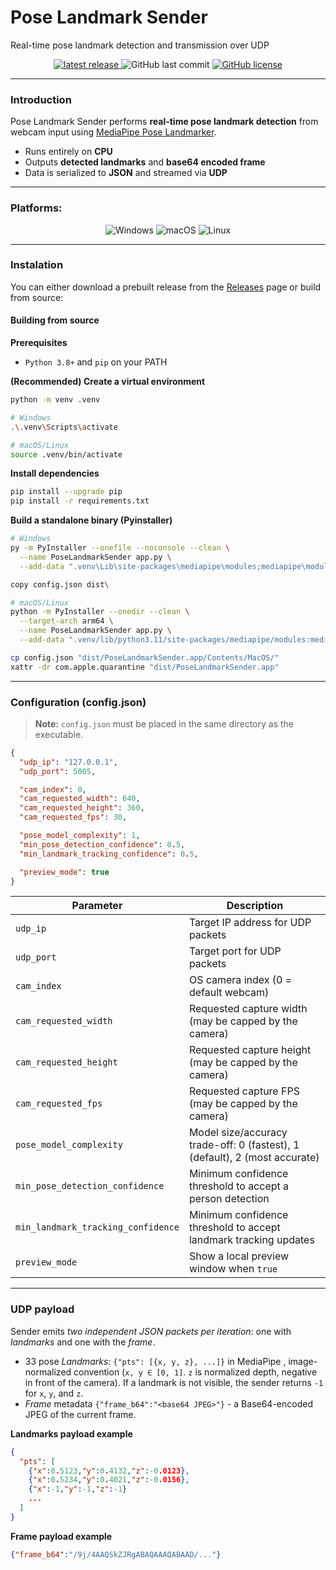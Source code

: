 # Pose Landmark Sender
Real-time pose landmark detection and transmission over UDP

<p align="center">
	<a href="https://github.com/Skallski/PoseLandmarkSender/releases/latest">
  		<img alt="latest release" src="https://img.shields.io/github/v/release/Skallski/PoseLandmarkSender?sort=semver&label=latest%20release" />
	</a>
		<img alt="GitHub last commit" src ="https://img.shields.io/github/last-commit/Skallski/PoseLandmarkSender" />
	<a href="https://github.com/Skallu0711/PoseLandmarkSender/blob/master/LICENSE">
		<img alt="GitHub license" src ="https://img.shields.io/github/license/Skallski/PoseLandmarkSender" />
	</a>
</p>

---

### Introduction
Pose Landmark Sender performs **real-time pose landmark detection** from webcam input using [MediaPipe Pose Landmarker](https://ai.google.dev/edge/mediapipe/solutions/vision/pose_landmarker?hl=en).  

- Runs entirely on **CPU**  
- Outputs **detected landmarks** and **base64 encoded frame**
- Data is serialized to **JSON** and streamed via **UDP**  

---

### Platforms:
<p align="center">
	<img alt="Windows" src="https://img.shields.io/badge/Windows-Stable-28a745?style=for-the-badge&logo=windows&logoColor=white" />
	<img alt="macOS" src="https://img.shields.io/badge/macOS-In%20Progress-FFD700?style=for-the-badge&logo=apple&logoColor=white" />
	<img alt="Linux" src="https://img.shields.io/badge/Linux-Not%20Supported-CC0000?style=for-the-badge&logo=linux&logoColor=white" />
</p>

---

### Instalation
You can either download a prebuilt release from the [Releases](../../releases) page or build from source:

#### Building from source
**Prerequisites**
- `Python 3.8+` and `pip` on your PATH

**(Recommended) Create a virtual environment**
```bash
python -m venv .venv

# Windows
.\.venv\Scripts\activate

# macOS/Linux
source .venv/bin/activate
```

**Install dependencies**
```bash
pip install --upgrade pip
pip install -r requirements.txt
```

**Build a standalone binary (Pyinstaller)**
```bash
# Windows
py -m PyInstaller --onefile --noconsole --clean \
  --name PoseLandmarkSender app.py \
  --add-data ".venv\Lib\site-packages\mediapipe\modules;mediapipe\modules"

copy config.json dist\

# macOS/Linux
python -m PyInstaller --onedir --clean \
  --target-arch arm64 \
  --name PoseLandmarkSender app.py \
  --add-data ".venv/lib/python3.11/site-packages/mediapipe/modules:mediapipe/modules"

cp config.json "dist/PoseLandmarkSender.app/Contents/MacOS/"
xattr -dr com.apple.quarantine "dist/PoseLandmarkSender.app"
```

---

### Configuration (config.json)
> **Note:** `config.json` must be placed in the same directory as the executable.
```json
{
  "udp_ip": "127.0.0.1",
  "udp_port": 5005,

  "cam_index": 0,
  "cam_requested_width": 640,
  "cam_requested_height": 360,
  "cam_requested_fps": 30,

  "pose_model_complexity": 1,
  "min_pose_detection_confidence": 0.5,
  "min_landmark_tracking_confidence": 0.5,

  "preview_mode": true
}
```
| Parameter                       | Description                                                           |
|---------------------------------|-----------------------------------------------------------------------|
| `udp_ip`                        | Target IP address for UDP packets                                     |
| `udp_port`                      | Target port for UDP packets                                           |
| `cam_index`                     | OS camera index (0 = default webcam)                                  |
| `cam_requested_width`           | Requested capture width (may be capped by the camera)                  |
| `cam_requested_height`          | Requested capture height (may be capped by the camera)                 |
| `cam_requested_fps`             | Requested capture FPS (may be capped by the camera)                    |
| `pose_model_complexity`         | Model size/accuracy trade-off: 0 (fastest), 1 (default), 2 (most accurate) |
| `min_pose_detection_confidence` | Minimum confidence threshold to accept a person detection              |
| `min_landmark_tracking_confidence` | Minimum confidence threshold to accept landmark tracking updates    |
| `preview_mode`                  | Show a local preview window when `true`                               |

---

### UDP payload
Sender emits *two independent JSON packets per iteration*: one with *landmarks* and one with the *frame*.
* 33 pose *Landmarks*: `{"pts": [{x, y, z}, ...]}` in MediaPipe , image-normalized convention (`x, y ∈ [0, 1]`. `z` is normalized depth, negative in front of the camera). If a landmark is not visible, the sender returns `-1` for `x`, `y`, and `z`.  
* *Frame* metadata `{"frame_b64":"<base64 JPEG>"}` - a Base64-encoded JPEG of the current frame.  

**Landmarks payload example**
```json
{
  "pts": [
    {"x":0.5123,"y":0.4132,"z":-0.0123},
    {"x":0.5234,"y":0.4021,"z":-0.0156},
    {"x":-1,"y":-1,"z":-1}
    ...
  ]
}
```

**Frame payload example**
```json
{"frame_b64":"/9j/4AAQSkZJRgABAQAAAQABAAD/..."}
```
